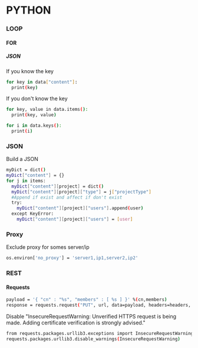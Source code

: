 # PYTHON

### LOOP

#### FOR

##### JSON
If you know the key
```bash
for key in data["content"]:
  print(key)
```

If you don't know the key
```bash
for key, value in data.items():
  print(key, value)
```
```bash
for i in data.keys():
  print(i)
```

### JSON
Build a JSON
```bash
myDict = dict()
myDict["content"] = {}
for j in items:
  myDict["content"][project] = dict()
  myDict["content"][project]["type"] = j["projectType"]
  #Append if exist and affect if don't exist
  try:
    myDict["content"][project]["users"].append(user)
  except KeyError:
    myDict["content"][project]["users"] = [user]
```

### Proxy
Exclude proxy for somes server/ip
```bash
os.environ['no_proxy'] = 'server1,ip1,server2,ip2'
```

### REST

#### Requests
```bash
payload = '{ "cn" : "%s", "members" : [ %s ] }' %(cn,members)
response = requests.request("PUT", url, data=payload, headers=headers, auth=("user", "password"), verify=False)
```

Disable "InsecureRequestWarning: Unverified HTTPS request is being made. Adding certificate verification is strongly advised."
```bash
from requests.packages.urllib3.exceptions import InsecureRequestWarning
requests.packages.urllib3.disable_warnings(InsecureRequestWarning)
```
